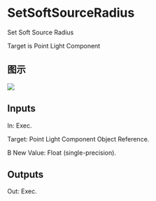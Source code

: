 # SetSoftSourceRadius

Set Soft Source Radius

Target is Point Light Component

## 图示

![]($-20221218-20372288.png)

## Inputs

In: Exec.

Target: Point Light Component Object Reference.

B New Value: Float (single-precision).  

## Outputs

Out: Exec.

